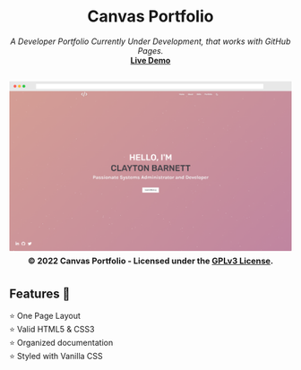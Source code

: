 <div align="center">
<h1>Canvas Portfolio</h1>
<i>A Developer Portfolio Currently Under Development, that works with GitHub Pages.</i><br>
<a href="https://cbarnett427.github.io/Canvas-Portfolio/"><b>Live Demo</b></a>
<h2 align="center">
  <img src="https://github.com/cbarnett427/Canvas-Portfolio/blob/main/img/CanvasExample.png" alt="Canvas Portfolio"/>
  <sub><sup>© 2022 Canvas Portfolio - Licensed under the <a href="./LICENSE">GPLv3 License</a>.</sup></sub>
  <br>
</h2>
</div>

## Features :tada:
:star: One Page Layout\
:star: Valid HTML5 & CSS3\
:star: Organized documentation\
:star: Styled with Vanilla CSS
